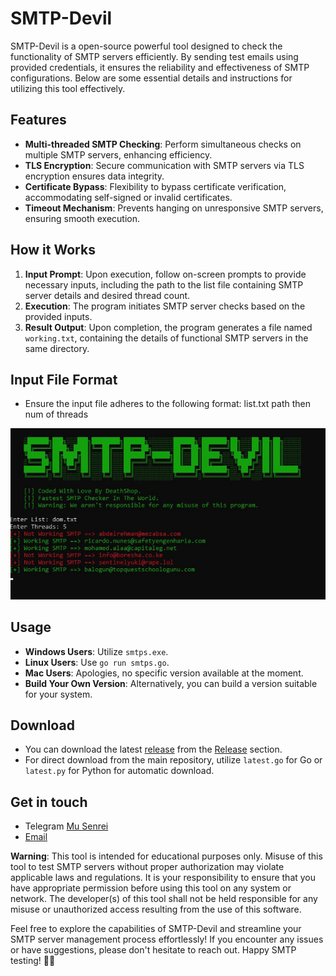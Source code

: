 # SMTP-Devil

SMTP-Devil is a open-source powerful tool designed to check the functionality of SMTP servers efficiently. By sending test emails using provided credentials, it ensures the reliability and effectiveness of SMTP configurations. Below are some essential details and instructions for utilizing this tool effectively.

## Features

- **Multi-threaded SMTP Checking**: Perform simultaneous checks on multiple SMTP servers, enhancing efficiency.
- **TLS Encryption**: Secure communication with SMTP servers via TLS encryption ensures data integrity.
- **Certificate Bypass**: Flexibility to bypass certificate verification, accommodating self-signed or invalid certificates.
- **Timeout Mechanism**: Prevents hanging on unresponsive SMTP servers, ensuring smooth execution.

## How it Works

1. **Input Prompt**: Upon execution, follow on-screen prompts to provide necessary inputs, including the path to the list file containing SMTP server details and desired thread count.
2. **Execution**: The program initiates SMTP server checks based on the provided inputs.
3. **Result Output**: Upon completion, the program generates a file named `working.txt`, containing the details of functional SMTP servers in the same directory.

## Input File Format

- Ensure the input file adheres to the following format: list.txt path then num of threads
  
![ScreenShot](assist/1.jpg)



## Usage

- **Windows Users**: Utilize `smtps.exe`.
- **Linux Users**: Use `go run smtps.go`.
- **Mac Users**: Apologies, no specific version available at the moment.
- **Build Your Own Version**: Alternatively, you can build a version suitable for your system.

## Download

- You can download the latest [release](https://github.com/naiyanrahman/SMTPDEVIL/releases/tag/v1.0) from the [Release](https://github.com/naiyanrahman/SMTPDEVIL/releases/tag/v1.0)
 section.
- For direct download from the main repository, utilize `latest.go` for Go or `latest.py` for Python for automatic download.

## Get in touch
- Telegram [Mu Senrei](t.me/musenrei)
- [Email](mailto:mail.musenrei@gmailom)


**Warning**: This tool is intended for educational purposes only. Misuse of this tool to test SMTP servers without proper authorization may violate applicable laws and regulations. It is your responsibility to ensure that you have appropriate permission before using this tool on any system or network. The developer(s) of this tool shall not be held responsible for any misuse or unauthorized access resulting from the use of this software.


Feel free to explore the capabilities of SMTP-Devil and streamline your SMTP server management process effortlessly! If you encounter any issues or have suggestions, please don't hesitate to reach out. Happy SMTP testing! 📧🔥
